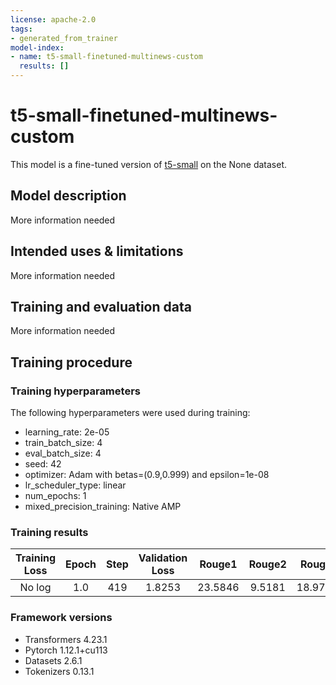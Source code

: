 ```yaml
---
license: apache-2.0
tags:
- generated_from_trainer
model-index:
- name: t5-small-finetuned-multinews-custom
  results: []
---
```


<!-- This model card has been generated automatically according to the information the Trainer had access to. You
should probably proofread and complete it, then remove this comment. -->

# t5-small-finetuned-multinews-custom

This model is a fine-tuned version of [t5-small](https://huggingface.co/t5-small) on the None dataset.

## Model description

More information needed

## Intended uses & limitations

More information needed

## Training and evaluation data

More information needed

## Training procedure

### Training hyperparameters

The following hyperparameters were used during training:
- learning_rate: 2e-05
- train_batch_size: 4
- eval_batch_size: 4
- seed: 42
- optimizer: Adam with betas=(0.9,0.999) and epsilon=1e-08
- lr_scheduler_type: linear
- num_epochs: 1
- mixed_precision_training: Native AMP

### Training results

| Training Loss | Epoch | Step | Validation Loss | Rouge1  | Rouge2 | Rougel  | Rougelsum | Gen Len |
|:-------------:|:-----:|:----:|:---------------:|:-------:|:------:|:-------:|:---------:|:-------:|
| No log        | 1.0   | 419  | 1.8253          | 23.5846 | 9.5181 | 18.9798 | 21.8248   | 19.0    |


### Framework versions

- Transformers 4.23.1
- Pytorch 1.12.1+cu113
- Datasets 2.6.1
- Tokenizers 0.13.1
